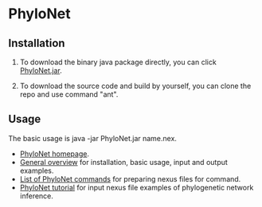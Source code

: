 # PhyloNet

## Installation
1. To download the binary java package directly, you can click 
[PhyloNet.jar](https://github.com/NakhlehLab/PhyloNet/releases/latest/download/PhyloNet.jar).

2. To download the source code and build by yourself, you can clone the repo and use command "ant".

## Usage
The basic usage is java -jar PhyloNet.jar name.nex.
* [PhyloNet homepage](https://bioinfocs.rice.edu/phylonet).
* [General overview](https://wiki.rice.edu/confluence/display/PHYLONET/PhyloNet+3+General+Overview) for installation, basic usage, input and output examples.
* [List of PhyloNet commands](https://wiki.rice.edu/confluence/display/PHYLONET/List+of+PhyloNet+Commands) for preparing nexus files for command.
* [PhyloNet tutorial](https://wiki.rice.edu/confluence/pages/viewpage.action?pageId=39500205) for input nexus file examples of phylogenetic network inference.
